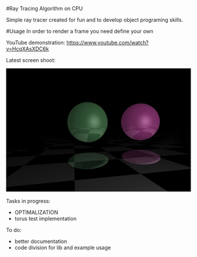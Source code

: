 #Ray Tracing Algorithm on CPU

Simple ray tracer created for fun and to develop object programing skills.

#Usage
In order to render a frame you need define your own

YouTube demonstration:
https://www.youtube.com/watch?v=HcqXAsXDC6k

Latest screen shoot:

![](/saved_frame.jpg)

Tasks in progress:
- OPTIMALIZATION
- torus test implementation

To do:
- better documentation
- code division for lib and example usage